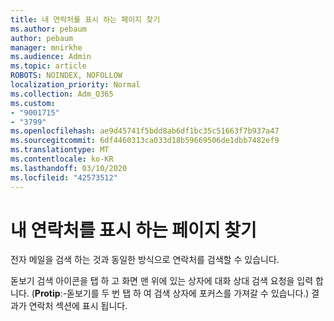 ```yaml
---
title: 내 연락처를 표시 하는 페이지 찾기
ms.author: pebaum
author: pebaum
manager: mnirkhe
ms.audience: Admin
ms.topic: article
ROBOTS: NOINDEX, NOFOLLOW
localization_priority: Normal
ms.collection: Adm_O365
ms.custom:
- "9001715"
- "3799"
ms.openlocfilehash: ae9d45741f5bdd8ab6df1bc35c51663f7b937a47
ms.sourcegitcommit: 6df4460313ca033d18b59669506de1dbb7482ef9
ms.translationtype: MT
ms.contentlocale: ko-KR
ms.lasthandoff: 03/10/2020
ms.locfileid: "42573512"
---
```

# <a name="find-the-page-that-shows-my-contacts"></a>내 연락처를 표시 하는 페이지 찾기

전자 메일을 검색 하는 것과 동일한 방식으로 연락처를 검색할 수 있습니다.
 
돋보기 검색 아이콘을 탭 하 고 화면 맨 위에 있는 상자에 대화 상대 검색 요청을 입력 합니다. (**Protip**:-돋보기를 두 번 탭 하 여 검색 상자에 포커스를 가져갈 수 있습니다.) 결과가 연락처 섹션에 표시 됩니다.
